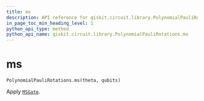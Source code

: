 ```yaml
---
title: ms
description: API reference for qiskit.circuit.library.PolynomialPauliRotations.ms
in_page_toc_min_heading_level: 1
python_api_type: method
python_api_name: qiskit.circuit.library.PolynomialPauliRotations.ms
---
```


# ms

<span id="qiskit.circuit.library.PolynomialPauliRotations.ms" />

`PolynomialPauliRotations.ms(theta, qubits)`

Apply [`MSGate`](qiskit.circuit.library.MSGate "qiskit.circuit.library.MSGate").

